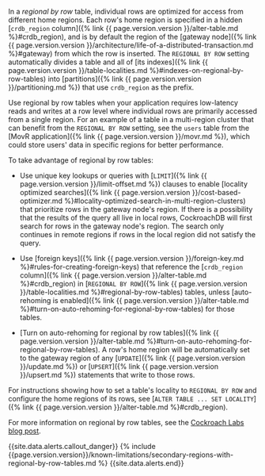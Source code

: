 In a _regional by row_ table, individual rows are optimized for access from different home regions. Each row's home region is specified in a hidden [`crdb_region` column]({% link {{ page.version.version }}/alter-table.md %}#crdb_region), and is by default the region of the [gateway node]({% link {{ page.version.version }}/architecture/life-of-a-distributed-transaction.md %}#gateway) from which the row is inserted. The `REGIONAL BY ROW` setting automatically divides a table and all of [its indexes]({% link {{ page.version.version }}/table-localities.md %}#indexes-on-regional-by-row-tables) into [partitions]({% link {{ page.version.version }}/partitioning.md %}) that use `crdb_region` as the prefix.

Use regional by row tables when your application requires low-latency reads and writes at a row level where individual rows are primarily accessed from a single region. For an example of a table in a multi-region cluster that can benefit from the `REGIONAL BY ROW` setting, see the `users` table from the [MovR application]({% link {{ page.version.version }}/movr.md %}), which could store users' data in specific regions for better performance.

To take advantage of regional by row tables:

- Use unique key lookups or queries with [`LIMIT`]({% link {{ page.version.version }}/limit-offset.md %}) clauses to enable [locality optimized searches]({% link {{ page.version.version }}/cost-based-optimizer.md %}#locality-optimized-search-in-multi-region-clusters) that prioritize rows in the gateway node's region. If there is a possibility that the results of the query all live in local rows, CockroachDB will first search for rows in the gateway node's region. The search only continues in remote regions if rows in the local region did not satisfy the query.

- Use [foreign keys]({% link {{ page.version.version }}/foreign-key.md %}#rules-for-creating-foreign-keys) that reference the [`crdb_region` column]({% link {{ page.version.version }}/alter-table.md %}#crdb_region) in [`REGIONAL BY ROW`]({% link {{ page.version.version }}/table-localities.md %}#regional-by-row-tables) tables, unless [auto-rehoming is enabled]({% link {{ page.version.version }}/alter-table.md %}#turn-on-auto-rehoming-for-regional-by-row-tables) for those tables.

- [Turn on auto-rehoming for regional by row tables]({% link {{ page.version.version }}/alter-table.md %}#turn-on-auto-rehoming-for-regional-by-row-tables). A row's home region will be automatically set to the gateway region of any [`UPDATE`]({% link {{ page.version.version }}/update.md %}) or [`UPSERT`]({% link {{ page.version.version }}/upsert.md %}) statements that write to those rows.

For instructions showing how to set a table's locality to `REGIONAL BY ROW` and configure the home regions of its rows, see [`ALTER TABLE ... SET LOCALITY`]({% link {{ page.version.version }}/alter-table.md %}#crdb_region).

For more information on regional by row tables, see the [Cockroach Labs blog post](https://www.cockroachlabs.com/blog/regional-by-row/).

{{site.data.alerts.callout_danger}}
{% include {{page.version.version}}/known-limitations/secondary-regions-with-regional-by-row-tables.md %}
{{site.data.alerts.end}}
